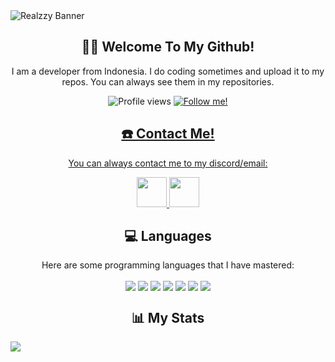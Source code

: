 <img align="center" src="https://raw.githubusercontent.com/then77/then77/main/REALZZY.jpg" alt="Realzzy Banner">
<h2></h2>

<h2 align="center">👋🏻 Welcome To My Github!</h2>

<p align="center">I am a developer from Indonesia. I do coding sometimes and upload it to my repos. You can always see them in my repositories.</p>
<p align="center">
  <img src="https://komarev.com/ghpvc/?username=then77&color=green" alt="Profile views">
  <a href="https://github.com/then77?tab=followers"><img src="https://img.shields.io/github/followers/then77.svg?style=social&label=Follow%20Me" alt="Follow me!">
</p>

<h2 align="center">☎️ Contact Me!</h2>
<p align="center">You can always contact me to my discord/email:
<p align="center">
  <a href="https://discord.com/users/962658658070704148">
    <img src="https://img.icons8.com/sf-black-filled/128/818cf8/discord.png" width="48" height="48"/>
  </a>
  <a href="mailto:hello@therealzzy.xyz">
    <img src="https://img.icons8.com/3d-fluency/188/null/gmail.png" width="48" height="48"/>
  </a>
</p>

<h2 align="center">💻 Languages</h2>

<p align="center">Here are some programming languages that I have mastered:</p>

<p align="center">
  <img align="center" src="https://progress-bar.dev/98?title=HTML5" />
  <img align="center" src="https://progress-bar.dev/95?title=CSS" />
  <img align="center" src="https://progress-bar.dev/95?title=Python" />
  <img align="center" src="https://progress-bar.dev/85?title=Javascript" />
  <img align="center" src="https://progress-bar.dev/75?title=PHP" />
  <img align="center" src="https://progress-bar.dev/50?title=Java" />
  <img align="center" src="https://progress-bar.dev/40?title=C%2B%2B" />
</p>

<h2 align="center">📊 My Stats</h1>
<img align="center" src="https://github-readme-stats.vercel.app/api?username=then77&show_icons=true&theme=blue-green&custom_title=My%20Github%20Stats!">
